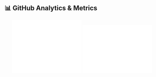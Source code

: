 ## 📊 GitHub Analytics & Metrics  
<div align="center">
  <img src="/metrics.base.svg" alt="GitHub Metrics" width="45%" />
  <img src="/metrics.plugin.isocalendar.fullyear.svg" alt="Full-year Isocalendar" width="45%" />
  <!-- <img src="/metrics.plugin.wakatime.svg" alt="Wakatime Stats" width="50%"> -->
</div>

